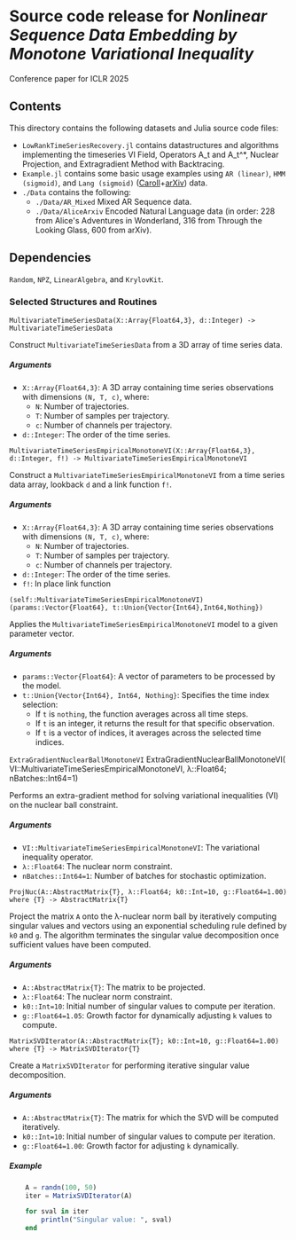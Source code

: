 # Source code release for *Nonlinear Sequence Data Embedding by Monotone Variational Inequality*

Conference paper for ICLR 2025

## Contents

This directory contains the following datasets and Julia source code files:

- `LowRankTimeSeriesRecovery.jl` contains datastructures and algorithms implementing the timeseries VI Field, Operators A_t and A_t^\*, Nuclear Projection, and Extragradient Method with Backtracing.
- `Example.jl` contains some basic usage examples using `AR (linear)`, `HMM (sigmoid)`, and `Lang (sigmoid)` ([Caroll](https://www.gutenberg.org/ebooks/author/7)+[arXiv](https://www.kaggle.com/datasets/Cornell-University/arxiv)) data.
- `./Data` contains the following:
  - `./Data/AR_Mixed` Mixed AR Sequence data.
  - `./Data/AliceArxiv` Encoded Natural Language data (in order: 228 from Alice's Adventures in Wonderland, 316 from Through the Looking Glass, 600 from arXiv).

## Dependencies

`Random`, `NPZ`, `LinearAlgebra`, and `KrylovKit`.

### Selected Structures and Routines

`MultivariateTimeSeriesData(X::Array{Float64,3}, d::Integer) -> MultivariateTimeSeriesData`

Construct `MultivariateTimeSeriesData` from a 3D array of time series data.

##### Arguments

- `X::Array{Float64,3}`: A 3D array containing time series observations with dimensions `(N, T, c)`, where:
  - `N`: Number of trajectories.
  - `T`: Number of samples per trajectory.
  - `c`: Number of channels per trajectory.
- `d::Integer`: The order of the time series.

`MultivariateTimeSeriesEmpiricalMonotoneVI(X::Array{Float64,3}, d::Integer, f!) -> MultivariateTimeSeriesEmpiricalMonotoneVI`

Construct a `MultivariateTimeSeriesEmpiricalMonotoneVI` from a time series data array, lookback `d` and a link function `f!`.

##### Arguments

- `X::Array{Float64,3}`: A 3D array containing time series observations with dimensions `(N, T, c)`, where:
  - `N`: Number of trajectories.
  - `T`: Number of samples per trajectory.
  - `c`: Number of channels per trajectory.
- `d::Integer`: The order of the time series.
- `f!`: In place link function

`(self::MultivariateTimeSeriesEmpiricalMonotoneVI)(params::Vector{Float64}, t::Union{Vector{Int64},Int64,Nothing})`

Applies the `MultivariateTimeSeriesEmpiricalMonotoneVI` model to a given parameter vector.

##### Arguments

- `params::Vector{Float64}`: A vector of parameters to be processed by the model.
- `t::Union{Vector{Int64}, Int64, Nothing}`: Specifies the time index selection:
  - If `t` is `nothing`, the function averages across all time steps.
  - If `t` is an integer, it returns the result for that specific observation.
  - If `t` is a vector of indices, it averages across the selected time indices.

`ExtraGradientNuclearBallMonotoneVI`
    ExtraGradientNuclearBallMonotoneVI(
        VI::MultivariateTimeSeriesEmpiricalMonotoneVI, λ::Float64;
        nBatches::Int64=1)

Performs an extra-gradient method for solving variational inequalities (VI) on the nuclear ball constraint.

##### Arguments

- `VI::MultivariateTimeSeriesEmpiricalMonotoneVI`: The variational inequality operator.
- `λ::Float64`: The nuclear norm constraint.
- `nBatches::Int64=1`: Number of batches for stochastic optimization.

`ProjNuc(A::AbstractMatrix{T}, λ::Float64; k0::Int=10, g::Float64=1.00) where {T} -> AbstractMatrix{T}`

Project the matrix `A` onto the λ-nuclear norm ball by iteratively computing singular values
and vectors using an exponential scheduling rule defined by `k0` and `g`. The algorithm terminates
the singular value decomposition once sufficient values have been computed.

##### Arguments

- `A::AbstractMatrix{T}`: The matrix to be projected.
- `λ::Float64`: The nuclear norm constraint.
- `k0::Int=10`: Initial number of singular values to compute per iteration.
- `g::Float64=1.05`: Growth factor for dynamically adjusting `k` values to compute.

`MatrixSVDIterator(A::AbstractMatrix{T}; k0::Int=10, g::Float64=1.00) where {T} -> MatrixSVDIterator{T}`

Create a `MatrixSVDIterator` for performing iterative singular value decomposition.

##### Arguments

- `A::AbstractMatrix{T}`: The matrix for which the SVD will be computed iteratively.
- `k0::Int=10`: Initial number of singular values to compute per iteration.
- `g::Float64=1.00`: Growth factor for adjusting `k` dynamically.

##### Example

```julia
    A = randn(100, 50)
    iter = MatrixSVDIterator(A)

    for sval in iter
        println("Singular value: ", sval)
    end
```
